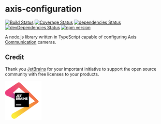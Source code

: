 # axis-configuration

[![Build Status](https://travis-ci.org/FantasticFiasco/axis-configuration.svg?branch=master)](https://travis-ci.org/FantasticFiasco/axis-configuration)
[![Coverage Status](https://coveralls.io/repos/github/FantasticFiasco/axis-configuration/badge.svg)](https://coveralls.io/github/FantasticFiasco/axis-configuration)
[![dependencies Status](https://david-dm.org/FantasticFiasco/axis-configuration/status.svg)](https://david-dm.org/FantasticFiasco/axis-configuration)
[![devDependencies Status](https://david-dm.org/FantasticFiasco/axis-configuration/dev-status.svg)](https://david-dm.org/FantasticFiasco/axis-configuration?type=dev)
[![npm version](https://img.shields.io/npm/v/axis-configuration.svg)](https://www.npmjs.com/package/axis-configuration)

A node.js library written in TypeScript capable of configuring [Axis Communication](http://www.axis.com) cameras.

## Credit

Thank you [JetBrains](https://www.jetbrains.com/) for your important initiative to support the open source community with free licenses to your products.

![JetBrains](./design/jetbrains.png)
